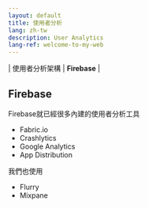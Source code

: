 ```yaml
---
layout: default
title: 使用者分析
lang: zh-tw
description: User Analytics
lang-ref: welcome-to-my-web
---
```




| 使用者分析架構 | **Firebase** |

## Firebase

Firebase就已經很多內建的使用者分析工具

* Fabric.io
* Crashlytics
* Google Analytics
* App Distribution

我們也使用

* Flurry
* Mixpane